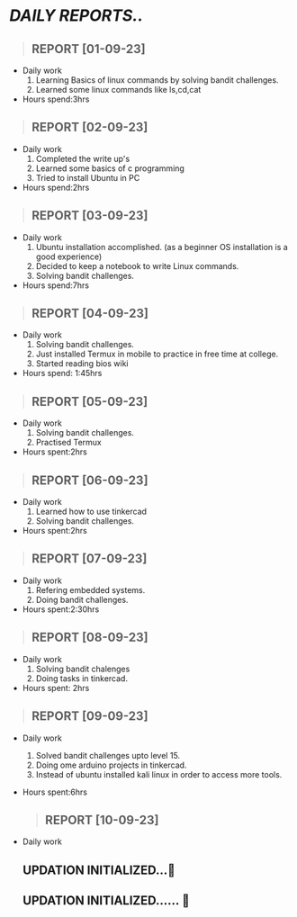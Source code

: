 # ***DAILY REPORTS..***
> ## REPORT [01-09-23]
  * Daily work
    1. Learning Basics of linux commands by solving bandit challenges.
    2. Learned some linux commands like ls,cd,cat
  * Hours spend:3hrs
> ## REPORT [02-09-23]
  * Daily work
    1. Completed the write up's
    2. Learned some basics of c programming
    3. Tried to install Ubuntu in PC
  * Hours spend:2hrs
> ## REPORT [03-09-23]
* Daily work
  1. Ubuntu installation accomplished. (as a beginner OS installation is a good experience)
  2. Decided to keep a notebook to write Linux commands.
  3. Solving bandit challenges.
 * Hours spend:7hrs
> ## REPORT [04-09-23]
* Daily work
  1. Solving bandit challenges.
  2. Just installed Termux in mobile to practice in free time at college.
  3. Started reading bios wiki
 * Hours spend: 1:45hrs
> ## REPORT [05-09-23]
* Daily work
  1. Solving bandit challenges.
  2. Practised Termux
 * Hours spent:2hrs
> ## REPORT [06-09-23]
* Daily work
  1. Learned how to use tinkercad
  2. Solving bandit challenges.
 * Hours spent:2hrs
> ## REPORT [07-09-23]
* Daily work
  1. Refering embedded systems.
  2. Doing bandit challenges.
 * Hours spent:2:30hrs
> ## REPORT [08-09-23]
* Daily work
  1. Solving bandit chalenges
  2. Doing tasks in tinkercad.
 * Hours spent: 2hrs
> ## REPORT [09-09-23]
* Daily work
  1. Solved bandit challenges upto level 15.
  2. Doing ome arduino projects in tinkercad.
  3. Instead of ubuntu installed kali linux in order to access more tools.
 * Hours spent:6hrs
   > ## REPORT [10-09-23]
* Daily work
  ## UPDATION INITIALIZED...🔁

  
  ## UPDATION INITIALIZED...... 🔁
  
  
